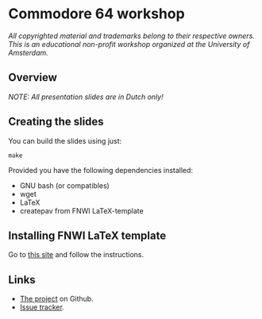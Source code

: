 # Commodore 64 workshop

*All copyrighted material and trademarks belong to their respective owners. This
is an educational non-profit workshop organized at the University of Amsterdam.*

## Overview

*NOTE: All presentation slides are in Dutch only!*

## Creating the slides

You can build the slides using just:

```
make
```

Provided you have the following dependencies installed:

* GNU bash (or compatibles)
* wget
* LaTeX
* createpav from FNWI LaTeX-template

## Installing FNWI LaTeX template

Go to [this site](https://gitlab-fnwi.uva.nl/informatica/LaTeX-template) and
follow the instructions.

## Links

* [The project](https://www.github.com/folkertvanverseveld/workshop) on Github.
* [Issue tracker](https://www.github.com/folkertvanverseveld/workshop/issues).
